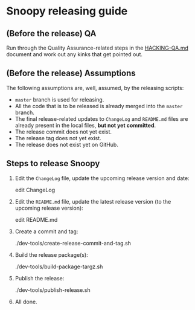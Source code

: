 # Snoopy releasing guide



## (Before the release) QA

Run through the Quality Assurance-related steps in the [HACKING-QA.md](HACKING-QA.md) document
and work out any kinks that get pointed out.



## (Before the release) Assumptions

The following assumptions are, well, assumed, by the releasing scripts:
- `master` branch is used for releasing.
- All the code that is to be released is already merged into the `master` branch.
- The final release-related updates to `ChangeLog` and `README.md` files are already
  present in the local files, **but not yet committed**.
- The release commit does not yet exist.
- The release tag does not yet exist.
- The release does not exist yet on GitHub.



## Steps to release Snoopy

1. Edit the `ChangeLog` file, update the upcoming release version and date:

    edit ChangeLog


2. Edit the `README.md` file, update the latest release version (to the upcoming release version):

    edit README.md


3. Create a commit and tag:

    ./dev-tools/create-release-commit-and-tag.sh


4. Build the release package(s):

    ./dev-tools/build-package-targz.sh


5. Publish the release:

    ./dev-tools/publish-release.sh


6. All done.

